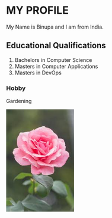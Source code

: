 # MY PROFILE

My Name is Binupa and I am from India.

## Educational Qualifications

1. Bachelors in Computer Science
2. Masters in Computer Applications
3. Masters in DevOps

### Hobby

Gardening 

![Rose](Images/Rose.jpg)
